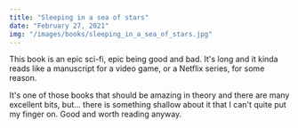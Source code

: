 ```yaml
---
title: "Sleeping in a sea of stars"
date: "February 27, 2021"
img: "/images/books/sleeping_in_a_sea_of_stars.jpg"
---
```


This book is an epic sci-fi, epic being good and bad. It's long and it kinda reads like a manuscript for a video game, or a Netflix series, for some reason.

It's one of those books that should be amazing in theory and there are many excellent bits, but... there is something shallow about it that I can't quite put my finger on. Good and worth reading anyway.